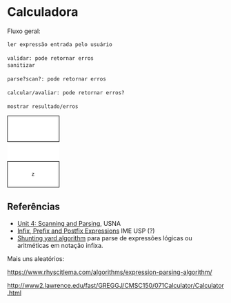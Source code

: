# Calculadora

Fluxo geral:

```
ler expressão entrada pelo usuário

validar: pode retornar erros
sanitizar

parse?scan?: pode retornar erros

calcular/avaliar: pode retornar erros?

mostrar resultado/erros
```

![Calculadora](./calculator.drawio.png)

## Referências

- [Unit 4: Scanning and Parsing](https://www.usna.edu/Users/cs/roche/courses/f18si413/notes/04/), USNA
- [Infix, Prefix and Postfix Expressions](https://panda.ime.usp.br/panda/static/pythonds_pt/02-EDBasicos/InfixPrefixandPostfixExpressions.html)
IME USP (?)
- [Shunting yard algorithm](https://en.wikipedia.org/wiki/Shunting_yard_algorithm)
para parse de expressões lógicas ou aritméticas em notação infixa.

Mais uns aleatórios:

https://www.rhyscitlema.com/algorithms/expression-parsing-algorithm/

http://www2.lawrence.edu/fast/GREGGJ/CMSC150/071Calculator/Calculator.html
